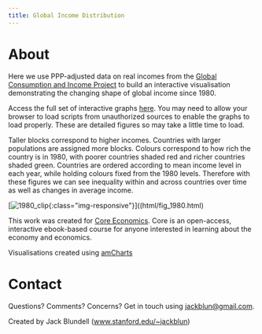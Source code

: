 ```yaml
---
title: Global Income Distribution
---
```


# About

Here we use PPP-adjusted data on real incomes from the [Global Consumption and Income Project](http://gcip.info/) to build an interactive visualisation demonstrating the changing shape of global income since 1980. 

Access the full set of interactive graphs [here](html/fig_1980.html). You may need to allow your browser to load scripts from unauthorized sources to enable the graphs to load properly. These are detailed figures so may take a little time to load.

Taller blocks correspond to higher incomes. Countries with larger populations are assigned more blocks. Colours correspond to how rich the country is in 1980, with poorer countries shaded red and richer countries shaded green. Countries are ordered according to mean income level in each year, while holding colours fixed from the 1980 levels. Therefore with these figures we can see inequality within and across countries over time as well as changes in average income.

[![1980_clip](/img/1980_clip.PNG){:class="img-responsive"}]((html/fig_1980.html)

This work was created for [Core Economics](http://www.core-econ.org/). Core is an open-access, interactive ebook-based course for anyone interested in learning about the economy and economics.

Visualisations created using [amCharts](https://www.amcharts.com/) 

# Contact

Questions? Comments? Concerns? Get in touch using jackblun@gmail.com.

Created by Jack Blundell (www.stanford.edu/~jackblun)
